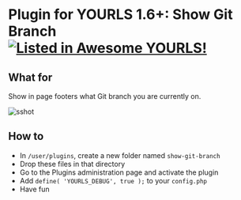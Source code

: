 # Plugin for YOURLS 1.6+: Show Git Branch [![Listed in Awesome YOURLS!](https://img.shields.io/badge/Awesome-YOURLS-C5A3BE)](https://github.com/YOURLS/awesome-yourls/)

## What for

Show in page footers what Git branch you are currently on.

![sshot](https://raw.github.com/ozh/show-git-branch/sshots/footer.png)

## How to

* In `/user/plugins`, create a new folder named `show-git-branch`
* Drop these files in that directory
* Go to the Plugins administration page and activate the plugin 
* Add `define( 'YOURLS_DEBUG', true );` to your `config.php`
* Have fun

